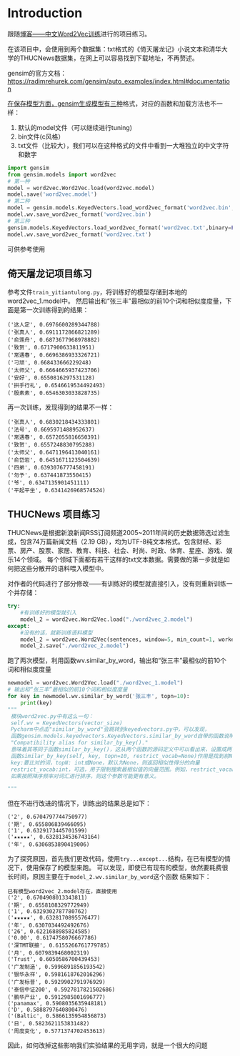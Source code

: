 # Introduction
跟随[博客——中文Word2Vec训练](https://blog.csdn.net/Jeremiah_/article/details/121245000)进行的项目练习。

在该项目中，会使用到两个数据集：txt格式的《倚天屠龙记》小说文本和清华大学的THUCNews数据集，在网上可以容易找到下载地址，不再赘述。

gensim的官方文档：https://radimrehurek.com/gensim/auto_examples/index.html#documentation

[在保存模型方面，gensim生成模型有三种](https://blog.csdn.net/WangYouJin321/article/details/123234002)格式，对应的函数和加载方法也不一样：
1. 默认的model文件（可以继续进行tuning)
2. bin文件(c风格）
3. txt文件（比较大），我们可以在这种格式的文件中看到一大堆独立的中文字符和数字
```python
import gensim
from gensim.models import word2vec
# 第一种
model = word2vec.Word2Vec.load(word2vec.model) 
model.save('word2vec.model')
# 第二种
model = gensim.models.KeyedVectors.load_word2vec_format('word2vec.bin',binary=True)
model.wv.save_word2vec_format('word2vec.bin')
# 第三种
gensim.models.KeyedVectors.load_word2vec_format('word2vec.txt',binary=False)
model.wv.save_word2vec_format('word2vec.txt')
```

 可供参考使用
## 倚天屠龙记项目练习
参考文件`train_yitiantulong.py`，将训练好的模型存储到本地的word2vec_1.model中。
然后输出和“张三丰”最相似的前10个词和相似度度量，下面是第一次训练得到的结果：
```mysql based
('这人定', 0.6976600289344788)
('张真人', 0.6911172866821289)
('俞莲舟', 0.6873677968978882)
('致贺', 0.6717900633811951)
('常遇春', 0.6696386933326721)
('刁顽', 0.668433666229248)
('太师父', 0.6664665937423706)
('安好', 0.6550816297531128)
('拱手行礼', 0.6546619534492493)
('殷素素', 0.6546303033828735)
```
再一次训练，发现得到的结果不一样：
```mysql based
('张真人', 0.6830218434333801)
('法号', 0.6695971488952637)
('常遇春', 0.6572055816650391)
('致贺', 0.6557248830795288)
('太师父', 0.6471196413040161)
('俞岱岩', 0.6451671123504639)
('四弟', 0.6393076777458191)
('勿予', 0.637441873550415)
('爷', 0.6347135901451111)
('平起平坐', 0.6341426968574524)
```

## THUCNews 项目练习
THUCNews是根据新浪新闻RSS订阅频道2005~2011年间的历史数据筛选过滤生成，包含74万篇新闻文档（2.19 GB），均为UTF-8纯文本格式。包含财经、彩票、房产、股票、家居、教育、科技、社会、时尚、时政、体育、星座、游戏、娱乐14个领域。
每个领域下面都有若干这样的txt文本数据。需要做的第一步就是如何把这些分散开的语料喂入模型中。

对作者的代码进行了部分修改——有训练好的模型就直接引入，没有则重新训练一个并存储：
```python
try:
    #有训练好的模型就引入
    model_2 = word2vec.Word2Vec.load("./word2vec_2.model")
except:
    #没有的话，就新训练语料模型
    model_2 = word2vec.Word2Vec(sentences, window=5, min_count=1, workers=4)
    model_2.save("./word2vec_2.model")
```

跑了两次模型，利用函数wv.similar_by_word，输出和“张三丰”最相似的前10个词和相似度度量
```python
newmodel = word2vec.Word2Vec.load("./word2vec_1.model")
# 输出和“张三丰”最相似的前10个词和相似度度量
for key in newmodel.wv.similar_by_word('张三丰', topn=10):
    print(key)
"""
 模块word2vec.py中有这么一句：
 self.wv = KeyedVectors(vector_size)
 Pycharm中点击"similar_by_word"会跳转到keyedvectors.py中，可以发现，
 函数gensim.models.keyedvectors.KeyedVectors.similar_by_word自带的函数说明：
 "Compatibility alias for similar_by_key()." 
 意味着其等同于函数similar_by_key()，这从两个函数的源码定义中可以看出来，设置成两个函数只是方便使用
 函数similar_by_key(self, key, topn=10, restrict_vocab=None)作用是找到前N个最相似的，参数:
 key:要比对的词，topN: int或None，默认为None，则返回相似性得分的向量
 restrict_vocab:int，可选，用于限制搜索最相似值的向量范围。例如，restrict_vocab=10000将仅检查词汇表顺序中的前10000个关键向量。
 如果按照降序频率对词汇进行排序，则这个参数可能更有意义。

"""
```
但在不进行改进的情况下，训练出的结果总是如下：
```mysql based
('2', 0.6704797744750977)
('期', 0.655806839466095)
('1', 0.6329173445701599)
('★★★★★', 0.6328134536743164)
('年', 0.6306853890419006)
```

为了探究原因，首先我们更改代码，使用`try...except...`结构，在已有模型的情况下，使用保存了的模型来跑。
可以发现，即使已有现有的模型，依然要耗费很长时间，原因主要在于`model_2.wv.similar_by_word`这个函数
结果如下：
```mysql based
已有模型word2vec_2.model存在，直接使用
('2', 0.6704908013343811)
('期', 0.6558108329772949)
('1', 0.6329302787780762)
('★★★★★', 0.6328170895576477)
('年', 0.6307034492492676)
('26', 0.6221688985824585)
('0.00', 0.6174758076667786)
('深TMT联接', 0.6155266761779785)
('月', 0.6079839468002319)
('Trust', 0.6050586700439453)
('广发制造', 0.5996891856193542)
('银华永祥', 0.5981618762016296)
('广发标普', 0.5929902791976929)
('泰信中证200', 0.5927817821502686)
('鹏华产业', 0.5912985801696777)
('panamax', 0.5908035635948181)
('D', 0.5888797640800476)
('(Baltic', 0.5866135954856873)
('日', 0.5823621153831482)
('周度变化', 0.5771374702453613)
```

因此，如何改掉这些影响我们实验结果的无用字词，就是一个很大的问题